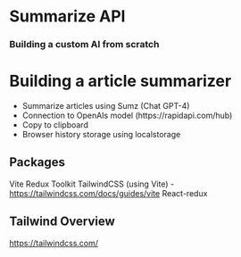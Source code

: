 # Summarize API
### Building a custom AI from scratch

# Building a article summarizer
<ul>
<li>Summarize articles using Sumz (Chat GPT-4)</li>
<li>Connection to OpenAIs model (https://rapidapi.com/hub)</li>
<li>Copy to clipboard</li>
<li>Browser history storage using localstorage</li>
</ul>

## Packages
Vite
Redux Toolkit
TailwindCSS (using Vite) - https://tailwindcss.com/docs/guides/vite
React-redux

## Tailwind Overview
https://tailwindcss.com/